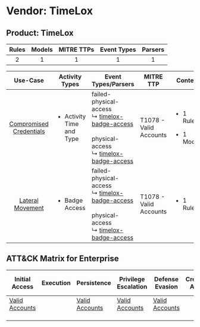 Vendor: TimeLox
===============
Product: TimeLox
----------------
| Rules | Models | MITRE TTPs | Event Types | Parsers |
|:-----:|:------:|:----------:|:-----------:|:-------:|
|   2   |   1    |     1      |      1      |    1    |

|                                 Use-Case                                  | Activity Types                            | Event Types/Parsers                                                                                                                                                                                               | MITRE TTP                  | Content                                             |
|:-------------------------------------------------------------------------:| ----------------------------------------- | ----------------------------------------------------------------------------------------------------------------------------------------------------------------------------------------------------------------- | -------------------------- | --------------------------------------------------- |
| [Compromised Credentials](../UseCases/usecase_compromised_credentials.md) | <ul><li>Activity Time  and Type</li></ul> |  failed-physical-access<br> ↳ [timelox-badge-access](../Parsers/parserContent_timelox-badge-access.md)<br><br> physical-access<br> ↳ [timelox-badge-access](../Parsers/parserContent_timelox-badge-access.md)<br> | T1078 - Valid Accounts<br> | <ul><li>1 Rules</li></ul><ul><li>1 Models</li></ul> |
|        [Lateral Movement](../UseCases/usecase_lateral_movement.md)        | <ul><li>Badge Access</li></ul>            |  failed-physical-access<br> ↳ [timelox-badge-access](../Parsers/parserContent_timelox-badge-access.md)<br><br> physical-access<br> ↳ [timelox-badge-access](../Parsers/parserContent_timelox-badge-access.md)<br> | T1078 - Valid Accounts<br> | <ul><li>1 Rules</li></ul>                           |

ATT&CK Matrix for Enterprise
----------------------------
| Initial Access                                                      | Execution | Persistence                                                         | Privilege Escalation                                                | Defense Evasion                                                     | Credential Access | Discovery | Lateral Movement | Collection | Command and Control | Exfiltration | Impact |
| ------------------------------------------------------------------- | --------- | ------------------------------------------------------------------- | ------------------------------------------------------------------- | ------------------------------------------------------------------- | ----------------- | --------- | ---------------- | ---------- | ------------------- | ------------ | ------ |
| [Valid Accounts](https://attack.mitre.org/techniques/T1078)<br><br> |           | [Valid Accounts](https://attack.mitre.org/techniques/T1078)<br><br> | [Valid Accounts](https://attack.mitre.org/techniques/T1078)<br><br> | [Valid Accounts](https://attack.mitre.org/techniques/T1078)<br><br> |                   |           |                  |            |                     |              |        |